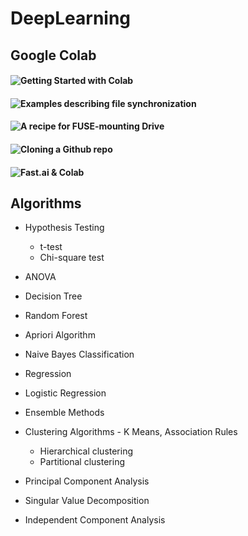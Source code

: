 # DeepLearning

## Google Colab

#### ![Getting Started with Colab](https://www.kaggle.com/getting-started/47096)  
#### ![Examples describing file synchronization](https://colab.research.google.com/notebook#fileId=/v2/external/notebooks/io.ipynb)   
#### ![A recipe for FUSE-mounting Drive](https://stackoverflow.com/questions/47374971/from-colab-directly-manipulate-sqlite3-format-data-in-google-drive)   
#### ![Cloning a Github repo](https://stackoverflow.com/questions/48350226/methods-for-using-git-with-google-colab)  
#### ![Fast.ai & Colab](http://forums.fast.ai/t/colaboratory-and-fastai/10122)  



## Algorithms
* Hypothesis Testing  
  * t-test  
  * Chi-square test
* ANOVA  
* Decision Tree  
* Random Forest  
* Apriori Algorithm  
* Naive Bayes Classification  
* Regression  
* Logistic Regression  
* Ensemble Methods  
* Clustering Algorithms - K Means, Association Rules
  * Hierarchical clustering  
  * Partitional clustering  

* Principal Component Analysis
* Singular Value Decomposition  
* Independent Component Analysis  
